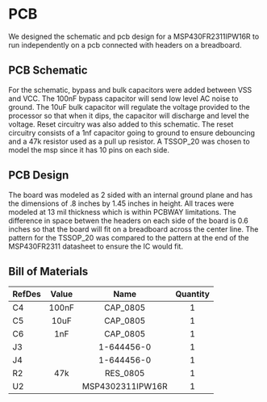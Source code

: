 # PCB 
We designed the schematic and pcb design for a MSP430FR2311IPW16R to run independently on a pcb connected with headers on a breadboard.

## PCB Schematic
For the schematic, bypass and bulk capacitors were added between VSS and VCC.
The 100nF bypass capacitor will send low level AC noise to ground.
The 10uF bulk capacitor will regulate the voltage provided to the processor so that when it dips, the capacitor will discharge and level the voltage.
Reset circuitry was also added to this schematic. The reset circuitry consists of a 1nf capacitor going to ground to ensure debouncing and a 47k resistor used as a pull up resistor. A TSSOP_20 was chosen to model the msp since it has 10 pins on each side. 

## PCB Design
The board was modeled as 2 sided with an internal ground plane and has the dimensions of .8 inches by 1.45 inches in height. 
All traces were modeled at 13 mil thickness which is within PCBWAY limitations.
The difference in space betwen the headers on each side of the board is 0.6 inches so that the board will fit on a breadboard across the center line.
The pattern for the TSSOP_20 was compared to the pattern at the end of the MSP430FR2311 datasheet to ensure the IC would fit. 

## Bill of Materials

| RefDes | Value    | Name                  | Quantity  |
| ------ |:--------:|:---------------------:|:---------:|
| C4     | 100nF    | CAP_0805              | 1         |
| C5     | 10uF     | CAP_0805              | 1         |
| C6     | 1nF      | CAP_0805              | 1         |
| J3     |          | 1-644456-0            | 1         |
| J4     |          | 1-644456-0            | 1         |
| R2     | 47k      | RES_0805              | 1         |
| U2     |          | MSP4302311IPW16R      | 1         |




